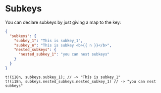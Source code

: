 # Subkeys

You can declare subkeys by just giving a map to the key:

```json
{
  "subkeys": {
    "subkey_1": "This is subkey_1",
    "subkey_n": "This is subkey <b>{{ n }}</b>",
    "nested_subkeys": {
      "nested_subkey_1": "you can nest subkeys"
    }
  }
}
```

```rust,ignore
t!(i18n, subkeys.subkey_1); // -> "This is subkey_1"
t!(i18n, subkeys.nested_subkeys.nested_subkey_1) // -> "you can nest subkeys"
```
